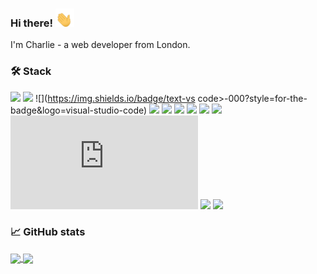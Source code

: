### Hi there! <img src="https://raw.githubusercontent.com/charliedodds/charliedodds/main/wave.gif" alt="waving hand gif" width="30px">

I'm Charlie - a web developer from London.

### &#x1f6e0; Stack

![](https://img.shields.io/badge/os-linux>-000?style=for-the-badge&logo=linux)
![](https://img.shields.io/badge/design-figma>-000?style=for-the-badge&logo=figma)
![](https://img.shields.io/badge/text-vs code>-000?style=for-the-badge&logo=visual-studio-code)
![](https://img.shields.io/badge/code-html5>-000?style=for-the-badge&logo=html5)
![](https://img.shields.io/badge/code-css3>-000?style=for-the-badge&logo=css3)
![](https://img.shields.io/badge/code-sass>-000?style=for-the-badge&logo=sass)
![](https://img.shields.io/badge/code-javascript>-000?style=for-the-badge&logo=javascript)
![](https://img.shields.io/badge/lib-react>-000?style=for-the-badge&logo=react)
![](https://img.shields.io/badge/design-material-ui>-000?style=for-the-badge&logo=material-ui)
![](https://img.shields.io/badge/backend-node.js>-000?style=for-the-badge&logo=node.js)
![](https://img.shields.io/badge/framework-express>-000?style=for-the-badge&logo=express)
![](https://img.shields.io/badge/database-mongoDB>-000?style=for-the-badge&logo=mongoDB)

### &#x1f4c8; GitHub stats

<a href="https://github.com/charliedodds/charliedodds">
	<img align="center" src="https://github-readme-stats.vercel.app/api/top-langs/?username=charliedodds&theme=radical" />
</a>

<a href="https://github.com/charliedodds/charliedodds">
	<img align="center" src="https://github-readme-stats.vercel.app/api?username=charliedodds&show_icons=true&theme=radical" />
</a>

<!--
**charliedodds/charliedodds** is a ✨ _special_ ✨ repository because its `README.md` (this file) appears on your GitHub profile.

Here are some ideas to get you started:

- 🔭 I’m currently working on ...
- 🌱 I’m currently learning ...
- 👯 I’m looking to collaborate on ...
- 🤔 I’m looking for help with ...
- 💬 Ask me about ...
- 📫 How to reach me: ...
- 😄 Pronouns: ...
- ⚡ Fun fact: ...
-->
